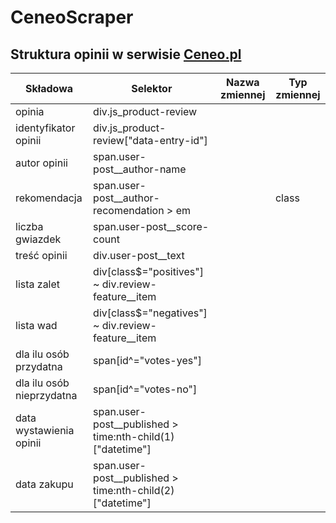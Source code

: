 # CeneoScraper

## Struktura opinii w serwisie [Ceneo.pl](https://www.ceneo.pl/)

|Składowa|Selektor|Nazwa zmiennej|Typ zmiennej|
|--------|--------|--------------|------------|
|opinia|div.js_product-review|||
|identyfikator opinii|div.js_product-review\["data-entry-id"\]|||
|autor opinii|span.user-post__author-name|||
|rekomendacja|span.user-post__author-recomendation > em||class|
|liczba gwiazdek|span.user-post__score-count|||
|treść opinii|div.user-post__text|||
|lista zalet|div[class$="positives"] ~ div.review-feature__item|||
|lista wad|div[class$="negatives"] ~ div.review-feature__item|||
|dla ilu osób przydatna|span[id^="votes-yes"]|||
|dla ilu osób nieprzydatna|span[id^="votes-no"]|||
|data wystawienia opinii|span.user-post__published > time:nth-child(1) ["datetime"]|||
|data zakupu|span.user-post__published > time:nth-child(2) ["datetime"]|||


